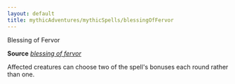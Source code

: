 ```yaml
---
layout: default
title: mythicAdventures/mythicSpells/blessingOfFervor
---
```

Blessing of Fervor

**Source** [_blessing of fervor_](advanced/spells/blessingOfFervor#_blessing-of-fervor)

Affected creatures can choose two of the spell's bonuses each round rather than one.

